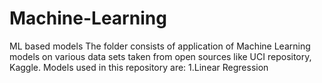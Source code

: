 # Machine-Learning
ML based models
The folder consists of application of Machine Learning models on various data sets taken from open sources like UCI repository, Kaggle.
Models used in this repository are:
1.Linear Regression
